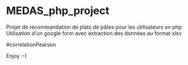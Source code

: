 # MEDAS_php_project

Projet de recommandation de plats de pâtes pour les utilisateurs en php
Utilisation d'un google form avec extraction des données au format xlsv 

#correlationPearson

Enjoy :-)
